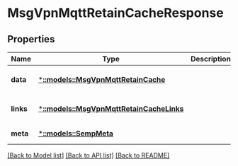 # MsgVpnMqttRetainCacheResponse

## Properties
Name | Type | Description | Notes
------------ | ------------- | ------------- | -------------
**data** | [***::models::MsgVpnMqttRetainCache**](MsgVpnMqttRetainCache.md) |  | [optional] [default to null]
**links** | [***::models::MsgVpnMqttRetainCacheLinks**](MsgVpnMqttRetainCacheLinks.md) |  | [optional] [default to null]
**meta** | [***::models::SempMeta**](SempMeta.md) |  | [default to null]

[[Back to Model list]](../README.md#documentation-for-models) [[Back to API list]](../README.md#documentation-for-api-endpoints) [[Back to README]](../README.md)


